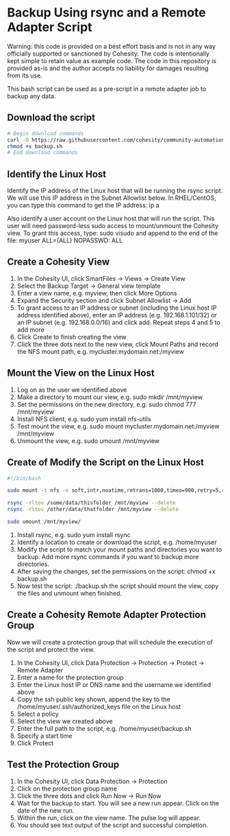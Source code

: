 # Backup Using rsync and a Remote Adapter Script

Warning: this code is provided on a best effort basis and is not in any way officially supported or sanctioned by Cohesity. The code is intentionally kept simple to retain value as example code. The code in this repository is provided as-is and the author accepts no liability for damages resulting from its use.

This bash script can be used as a pre-script in a remote adapter job to backup any data.

## Download the script

```bash
# Begin download commands
curl -O https://raw.githubusercontent.com/cohesity/community-automation-samples/main/remoteAdapter/rsyncBackup/backup.sh
chmod +x backup.sh
# End download commands
```

## Identify the Linux Host

Identify the IP address of the Linux host that will be running the rsync script. We will use this IP address in the Subnet Allowlist below. In RHEL/CentOS, you can type this command to get the IP address: ip a

Also identify a user account on the Linux host that will run the script. This user will need password-less sudo access to mount/unmount the Cohesity view. To grant this access, type: sudo visudo and append to the end of the file:  myuser ALL=(ALL) NOPASSWD: ALL

## Create a Cohesity View

1. In the Cohesity UI, click SmartFiles -> Views -> Create View
2. Select the Backup Target -> General view template
3. Enter a view name, e.g. myview, then click More Options
4. Expand the Security section and click Subnet Allowlist -> Add
5. To grant access to an IP address or subnet (including the Linux host IP address identified above), enter an IP address (e.g. 192.168.1.101/32) or an IP subnet (e.g. 192.168.0.0/16) and click add. Repeat steps 4 and 5 to add more
6. Click Create to finish creating the view
7. Click the three dots next to the new view, click Mount Paths and record the NFS mount path, e.g. mycluster.mydomain.net:/myview

## Mount the View on the Linux Host

1. Log on as the user we identified above
2. Make a directory to mount our view, e.g. sudo mkdir /mnt/myview
3. Set the permissions on the new directory, e.g. sudo chmod 777 /mnt/myview
4. Install NFS client, e.g. sudo yum install nfs-utils
5. Test mount the view, e.g. sudo mount mycluster.mydomain.net:/myview /mnt/myview
6. Unmount the view, e.g. sudo umount /mnt/myview

## Create of Modify the Script on the Linux Host

```bash
#!/bin/bash

sudo mount -t nfs -o soft,intr,noatime,retrans=1000,timeo=900,retry=5,rsize=1048576,wsize=1048576,nolock mycohesity.mydomain.net:/myview /mnt/myview/

rsync -rltov /some/data/thisfolder /mnt/myview --delete
rsync -rltov /other/data/thatfolder /mnt/myview --delete

sudo umount /mnt/myview/
```

1. Install rsync, e.g. sudo yum install rsync
2. Identify a location to create or download the script, e.g. /home/myuser
3. Modify the script to match your mount paths and directories you want to backup. Add more rsync commands if you want to backup more directories.
4. After saving the changes, set the permissions on the script: chmod +x backup.sh
5. Now test the script: ./backup.sh the script should mount the view, copy the files and unmount when finished.

## Create a Cohesity Remote Adapter Protection Group

Now we will create a protection group that will schedule the execution of the script and protect the view.

1. In the Cohesity UI, click Data Protection -> Protection -> Protect -> Remote Adapter
2. Enter a name for the protection group
3. Enter the Linux host IP or DNS name and the username we identified above
4. Copy the ssh public key shown, append the key to the /home/myuser/.ssh/authorized_keys file on the Linux host
5. Select a policy
6. Select the view we created above
7. Enter the full path to the script, e.g. /home/myuser/backup.sh
8. Specify a start time
9. Click Protect

## Test the Protection Group

1. In the Cohesity UI, click Data Protection -> Protection
2. Click on the protection group name
3. Click the three dots and click Run Now -> Run Now
4. Wait for the backup to start. You will see a new run appear. Click on the date of the new run.
5. Within the run, click on the view name. The pulse log will appear.
6. You should see text output of the script and successful completion.
